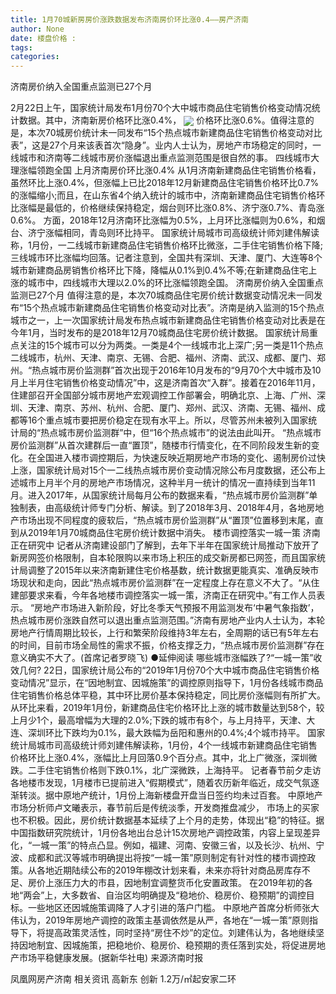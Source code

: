 ```yaml
---
title: 1月70城新房房价涨跌数据发布济南房价环比涨0.4——房产济南
author: None
date: 楼盘价格 : 
tags: 
categories: 
---
```

济南房价纳入全国重点监测已27个月
<!-- more -->
2月22日上午，国家统计局发布1月份70个大中城市商品住宅销售价格变动情况统计数据。其中，济南新房价格环比涨0.4%，
<img align="center" border="0" src="//s2.ifengimg.com/2019/02/23/fc98453a3c8313a6a1890063b83a89f5.jpg" />
价格环比涨0.6%。值得注意的是，本次70城房价统计未一同发布“15个热点城市新建商品住宅销售价格变动对比表”，这是27个月来该表首次“隐身”。业内人士认为，房地产市场稳定的同时，一线城市和济南等二线城市房价涨幅退出重点监测范围是很自然的事。
四线城市大理涨幅领跑全国 上月济南房价环比涨0.4%
从1月济南新建商品住宅销售价格看，虽然环比上涨0.4%，但涨幅上已比2018年12月新建商品住宅销售价格环比0.7%的涨幅缩小;而且，在山东省4个纳入统计的城市中，济南新建商品住宅销售价格环比涨幅是最低的，价格继续保持稳定，烟台则环比涨0.8%、济宁涨0.7%、青岛涨0.6%。
方面，2018年12月济南环比涨幅为0.5%，上月环比涨幅则为0.6%，和烟台、济宁涨幅相同，青岛则环比持平。
国家统计局城市司高级统计师刘建伟解读称，1月份，一二线城市新建商品住宅销售价格环比微涨，二手住宅销售价格下降;三线城市环比涨幅均回落。记者注意到，全国共有深圳、天津、厦门、大连等8个城市新建商品房销售价格环比下降，降幅从0.1%到0.4%不等;在新建商品住宅上涨的城市中，四线城市大理以2.0%的环比涨幅领跑全国。
济南房价纳入全国重点监测已27个月
值得注意的是，本次70城商品住宅房价统计数据变动情况未一同发布“15个热点城市新建商品住宅销售价格变动对比表”。济南是纳入监测的15个热点城市之一，上一次国家统计局发布热点城市新建商品住宅销售价格变动对比表是在今年1月，当时发布的是2018年12月70城商品住宅房价统计数据。
国家统计局重点关注的15个城市可以分为两类。一类是4个一线城市北上深广;另一类是11个热点二线城市，杭州、天津、南京、无锡、合肥、福州、济南、武汉、成都、厦门、郑州。“热点城市房价监测群”首次出现于2016年10月发布的“9月70个大中城市及10月上半月住宅销售价格变动情况”中，这是济南首次“入群”。接着在2016年11月，住建部召开全国部分城市房地产宏观调控工作部署会，明确北京、上海、广州、深圳、天津、南京、苏州、杭州、合肥、厦门、郑州、武汉、济南、无锡、福州、成都等16个重点城市要把房价稳定在现有水平上。所以，尽管苏州未被列入国家统计局的“热点城市房价监测群”中，但“16个热点城市”的说法由此叫开。
“热点城市房价监测群”从首次建群后一直“置顶”，随楼市行情变化，在不同阶段发生新的变化。在全国进入楼市调控期后，为快速反映近期房地产市场的变化、遏制房价过快上涨，国家统计局对15个一二线热点城市房价变动情况除公布月度数据，还公布上述城市上月半个月的房地产市场情况，这种半月一统计的情况一直持续到当年11月。进入2017年，从国家统计局每月公布的数据来看，“热点城市房价监测群”单独制表，由高级统计师专门分析、解读。到了2018年3月、2018年4月，各地房地产市场出现不同程度的疲软后，“热点城市房价监测群”从“置顶”位置移到末尾，直到从2019年1月70城商品住宅房价统计数据中消失。
楼市调控落实一城一策 济南正在研究中
记者从济南建设部门了解到，去年下半年在国家统计局推动下放开了新房网签价格限制，自本轮限购以来市场上积压的成交新房都已网签，而且国家统计局调整了2015年以来济南新建住宅价格基数，统计数据更能真实、准确反映市场现状和走向，因此“热点城市房价监测群”在一定程度上存在意义不大了。“从住建部要求来看，今年各地楼市调控落实一城一策，济南正在研究中。”有工作人员表示。
“房地产市场进入新阶段，好比冬季天气预报不用监测发布‘中暑气象指数’，热点城市房价涨跌自然可以退出重点监测范围。”济南有房地产业内人士认为，本轮房地产行情周期比较长，上行和繁荣阶段维持3年左右，全周期的话已有5年左右的时间，目前市场全局性的需求不振，价格支撑乏力，“热点城市房价监测群”存在意义确实不大了。(首席记者罗晓飞)
●延伸阅读
哪些城市涨幅跌了?“一城一策”收效几何?
22日，国家统计局公布的“2019年1月份70个大中城市商品住宅销售价格变动情况”显示，在“因地制宜、因城施策”的调控原则指导下，1月份各线城市商品住宅销售价格总体平稳，其中环比房价基本保持稳定，同比房价涨幅则有所扩大。
从环比来看，2019年1月份，新建商品住宅价格环比上涨的城市数量达到58个，较上月少1个，最高增幅为大理的2.0%;下跌的城市有8个，与上月持平，天津、大连、深圳环比下跌均为0.1%，最大跌幅为岳阳和惠州的0.4%;4个城市持平。
国家统计局城市司高级统计师刘建伟解读称，1月份，4个一线城市新建商品住宅销售价格环比上涨0.4%，涨幅比上月回落0.9个百分点。其中，北上广微涨，深圳微跌。二手住宅销售价格则下跌0.1%，北广深微跌，上海持平。
记者春节前夕走访各地楼市发现，1月楼市已提前进入“假期模式”，随着农历新年临近，成交气氛逐渐转淡。据中原地产统计，1月份上海新楼盘开盘当日签约均未过百套。
中原地产市场分析师卢文曦表示，春节前后是传统淡季，开发商推盘减少，
市场上的买家也不积极。因此，房价统计数据基本延续了上个月的走势，体现出“稳”的特征。据中国指数研究院统计，1月份各地出台总计15次房地产调控政策，内容上呈现差异化，“一城一策”的特点凸显。例如，福建、河南、安徽三省，以及长沙、杭州、宁波、成都和武汉等城市明确提出将按“一城一策”原则制定有针对性的楼市调控政策。从各地近期陆续公布的2019年棚改计划来看，未来亦将针对商品房库存不足、房价上涨压力大的市县，因地制宜调整货币化安置政策。
在2019年初的各地“两会”上，大多数省、自治区均明确提及“稳地价、稳房价、稳预期”的调控目标。一些地区还因城施策调降了人才引进的落户门槛。
中原地产首席分析师张大伟认为，2019年房地产调控的政策主基调依然是从严，各地在“一城一策”原则指导下，将提高政策灵活性，同时坚持“房住不炒”的定位。刘建伟认为，各地继续坚持因地制宜、因城施策，把稳地价、稳房价、稳预期的责任落到实处，将促进房地产市场平稳健康发展。(据新华社电) 来源济南时报
                        
                        
                        
                        
                                        
                    
                    
                
                    
                    
                    
                
                    
                
凤凰网房产济南
相关资讯
高新东 创新
1.2万/㎡起安家二环
	                        
	                    
	                        
	                    
